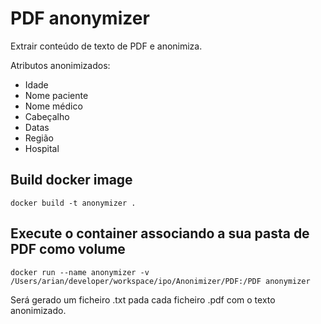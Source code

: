 # PDF anonymizer 
Extrair conteúdo de texto de PDF e anonimiza. 

Atributos anonimizados:

* Idade
* Nome paciente
* Nome médico
* Cabeçalho
* Datas
* Região
* Hospital

## Build docker image
```
docker build -t anonymizer .
```

## Execute o container associando a sua pasta de PDF como volume
```
docker run --name anonymizer -v /Users/arian/developer/workspace/ipo/Anonimizer/PDF:/PDF anonymizer
```

Será gerado um ficheiro .txt pada cada ficheiro .pdf com o texto anonimizado.